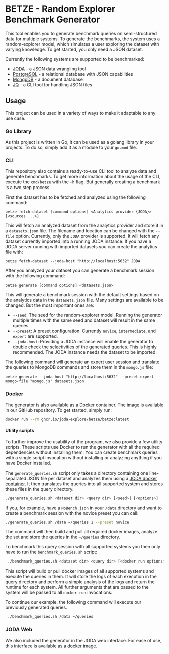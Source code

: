 # BETZE - Random Explorer Benchmark Generator
This tool enables you to generate benchmark queries on semi-structured data for multiple systems.
To generate the benchmarks, the system uses a random-explorer model, which simulates a user exploring the dataset with varying knowledge.
To get started, you only need a JSON dataset.

Currently the following systems are supported to be benchmarked:
 - [JODA](https://github.com/JODA-Explore/JODA) - a JSON data wrangling tool 
 - [PostgreSQL](https://www.postgresql.org/) - a relational database with JSON capabilities
 - [MongoDB](https://www.mongodb.com/) - a document database
 - [JQ](https://stedolan.github.io/jq/) - a CLI tool for handling JSON files


## Usage
This project can be used in a variety of ways to make it adaptable to any use case.

### Go Library 
As this project is written in Go, it can be used as a golang library in your projects.
To do so, simply add it as a module to your `go.mod` file.

### CLI
This repository also contains a ready-to-use CLI tool to analyze data and generate benchmarks.
To get more information about the usage of the CLI, execute the `cmd/betze` with the `-h` flag.
But generally creating a benchmark is a two step process.

First the dataset has to be fetched and analyzed using the following command:
```
betze fetch-dataset [command options] <Analytics provider {JODA}> [<sources ...>]
```
This will fetch an analyzed dataset from the analytics provider and store it in a `datasets.json` file.
The filename and location can be changed with the `--file` option.
Currently, only the `JODA` provider is supported. 
It will fetch any dataset currently imported into a running JODA instance.
If you have a JODA server running with imported datasets you can create the analytics file with:
```
betze fetch-dataset --joda-host "http://localhost:5632" JODA
```

After you analyzed your dataset you can generate a benchmark session with the following command:
```
betze generate [command options] <datasets.json>
```

This will generate a benchmark session with the default settings based on the analytics data in the `datasets.json` file.
Many settings are available to be changed.
But the most important ones are:
 - `--seed`: The seed for the random-explorer model. Running the generator multiple times with the same seed and dataset will result in the same queries.
 - `--preset`: A preset configuration. Currently `novice`, `intermediate`, and `expert` are supported.
 - `--joda-host`: Providing a JODA instance will enable the generator to double check the selectivities of the generated queries. This is highly recommended. The JODA instance needs the dataset to be imported.

The following command will generate an expert user session and translate the queries to MongoDB commands and store them in the `mongo.js` file:
```
betze generate --joda-host "http://localhost:5632" --preset expert --mongo-file "mongo.js" datasets.json
```

### Docker
The generator is also available as a [Docker](https://www.docker.com/) container.
The [image](https://github.com/JODA-Explore/BETZE/pkgs/container/betze%2Fbetze) is available in our GitHub repository.
To get started, simply run:

```bash
docker run --rm ghcr.io/joda-explore/betze/betze:latest
```

#### Utility scripts
To further improve the usability of the program, we also provide a few utility scripts.
These scripts use Docker to run the generator with all the required dependencies without installing them.
You can create benchmark queries with a single script invocation without installing or analyzing anything if you have Docker installed.

The `generate_queries.sh` script only takes a directory containing one line-separated JSON file per dataset and analyzes them using a [JODA docker container](https://github.com/JODA-Explore/JODA/pkgs/container/JODA%2Fjoda). 
It then translates the queries into all supported system and stores these files in the query directory.
```bash
./generate_queries.sh <dataset dir> <query dir> [<seed>] [<options>] 
```

If you, for example, have a `NoBench.json` in your `/data` directory and want to create a benchmark session with the novice preset you can call: 
```bash
./generate_queries.sh /data ~/queries 1 --preset novice
```
The command will then build and pull all required docker images, analyze the set and store the queries in the `~/queries` directory.

To benchmark this query session with all supported systems you then only have to run the `benchmark_queries.sh` script:
```bash
 ./benchmark_queries.sh <dataset dir> <query dir> [<docker run options>]
```
This script will build or pull docker images of all supported systems and execute the queries in them.
It will store the logs of each execution in the query directory and perform a simple analysis of the logs and return the runtime for each system.
All further arguments that are passed to the system will be passed to all `docker run` invocations.

To continue our example, the following command will execute our previously generated queries.
```bash
 ./benchmark_queries.sh /data ~/queries
```

### JODA Web
We also included the generator in the JODA web interface.
For ease of use, this interface is available as a [docker image](https://github.com/orgs/JODA-Explore/packages/container/package/joda-web).

